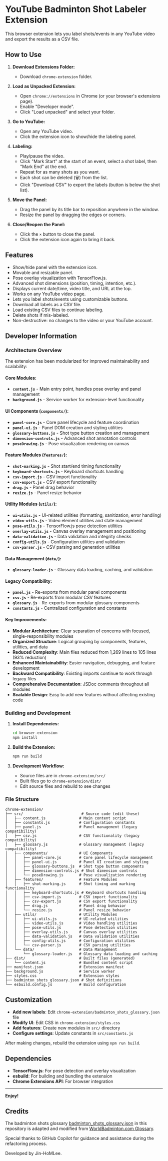 # YouTube Badminton Shot Labeler Extension

This browser extension lets you label shots/events in any YouTube video and export the results as a CSV file.

## How to Use

1. **Download Extensions Folder:**
   - Download `chrome-extension` folder.

2. **Load as Unpacked Extension:**
   - Open `chrome://extensions` in Chrome (or your browser's extensions page).
   - Enable "Developer mode".
   - Click "Load unpacked" and select your folder.

3. **Go to YouTube:**
   - Open any YouTube video.
   - Click the extension icon to show/hide the labeling panel.

4. **Labeling:**
   - Play/pause the video. 
   - Click "Mark Start" at the start of an event, select a shot label, then "Mark End" at the end.
   - Repeat for as many shots as you want.
   - Each shot can be deleted (🗑️) from the list.
   - Click "Download CSV" to export the labels (button is below the shot list).

5. **Move the Panel:**
   - Drag the panel by its title bar to reposition anywhere in the window.
   - Resize the panel by dragging the edges or corners.

6. **Close/Reopen the Panel:**
   - Click the `×` button to close the panel.
   - Click the extension icon again to bring it back.

## Features

- Show/hide panel with the extension icon.
- Movable and resizable panel.
- Pose overlay visualization with TensorFlow.js.
- Advanced shot dimensions (position, timing, intention, etc.).
- Displays current date/time, video title, and URL at the top.
- Works on any YouTube video page.
- Lets you label shots/events using customizable buttons.
- Download all labels as a CSV file.
- Load existing CSV files to continue labeling.
- Delete shots if mis-labeled.
- Non-destructive: no changes to the video or your YouTube account.

## Developer Information

### Architecture Overview

The extension has been modularized for improved maintainability and scalability:

#### Core Modules:

- **`content.js`** - Main entry point, handles pose overlay and panel management
- **`background.js`** - Service worker for extension-level functionality

#### UI Components (`components/`):

- **`panel-core.js`** - Core panel lifecycle and feature coordination
- **`panel-ui.js`** - Panel DOM creation and styling utilities
- **`glossary-buttons.js`** - Shot type button creation and management
- **`dimension-controls.js`** - Advanced shot annotation controls
- **`poseDrawing.js`** - Pose visualization rendering on canvas

#### Feature Modules (`features/`):

- **`shot-marking.js`** - Shot start/end timing functionality
- **`keyboard-shortcuts.js`** - Keyboard shortcuts handling
- **`csv-import.js`** - CSV import functionality
- **`csv-export.js`** - CSV export functionality
- **`drag.js`** - Panel drag behavior
- **`resize.js`** - Panel resize behavior

#### Utility Modules (`utils/`):

- **`ui-utils.js`** - UI-related utilities (formatting, sanitization, error handling)
- **`video-utils.js`** - Video element utilities and state management
- **`pose-utils.js`** - TensorFlow.js pose detection utilities
- **`overlay-utils.js`** - Canvas overlay management and positioning
- **`data-validation.js`** - Data validation and integrity checks
- **`config-utils.js`** - Configuration utilities and validation
- **`csv-parser.js`** - CSV parsing and generation utilities

#### Data Management (`data/`):

- **`glossary-loader.js`** - Glossary data loading, caching, and validation

#### Legacy Compatibility:

- **`panel.js`** - Re-exports from modular panel components
- **`csv.js`** - Re-exports from modular CSV features
- **`glossary.js`** - Re-exports from modular glossary components
- **`constants.js`** - Centralized configuration and constants

#### Key Improvements:

- **Modular Architecture**: Clear separation of concerns with focused, single-responsibility modules
- **Organized Structure**: Logical grouping by components, features, utilities, and data
- **Reduced Complexity**: Main files reduced from 1,269 lines to 105 lines (93% reduction)
- **Enhanced Maintainability**: Easier navigation, debugging, and feature development
- **Backward Compatibility**: Existing imports continue to work through legacy files
- **Comprehensive Documentation**: JSDoc comments throughout all modules
- **Scalable Design**: Easy to add new features without affecting existing code

### Building and Development

1. **Install Dependencies:**
   ```bash
   cd browser-extension
   npm install
   ```

2. **Build the Extension:**
   ```bash
   npm run build
   ```

3. **Development Workflow:**
   - Source files are in `chrome-extension/src/`
   - Built files go to `chrome-extension/dist/`
   - Edit source files and rebuild to see changes

### File Structure

```
chrome-extension/
├── src/                          # Source code (edit these)
│   ├── content.js               # Main content script
│   ├── constants.js             # Configuration constants
│   ├── panel.js                 # Panel management (legacy compatibility)
│   ├── csv.js                   # CSV functionality (legacy compatibility)
│   ├── glossary.js              # Glossary management (legacy compatibility)
│   ├── components/              # UI Components
│   │   ├── panel-core.js        # Core panel lifecycle management
│   │   ├── panel-ui.js          # Panel UI creation and styling
│   │   ├── glossary-buttons.js  # Shot type button components
│   │   ├── dimension-controls.js # Shot dimension controls
│   │   └── poseDrawing.js       # Pose visualization rendering
│   ├── features/                # Feature Modules
│   │   ├── shot-marking.js      # Shot timing and marking functionality
│   │   ├── keyboard-shortcuts.js # Keyboard shortcuts handling
│   │   ├── csv-import.js        # CSV import functionality
│   │   ├── csv-export.js        # CSV export functionality
│   │   ├── drag.js              # Panel drag behavior
│   │   └── resize.js            # Panel resize behavior
│   ├── utils/                   # Utility Modules
│   │   ├── ui-utils.js          # UI-related utilities
│   │   ├── video-utils.js       # Video handling utilities
│   │   ├── pose-utils.js        # Pose detection utilities
│   │   ├── overlay-utils.js     # Canvas overlay utilities
│   │   ├── data-validation.js   # Data validation utilities
│   │   ├── config-utils.js      # Configuration utilities
│   │   └── csv-parser.js        # CSV parsing utilities
│   └── data/                    # Data Management
│       └── glossary-loader.js   # Glossary data loading and caching
├── dist/                        # Built files (generated)
│   └── content.js               # Bundled content script
├── manifest.json                # Extension manifest
├── background.js                # Service worker
├── styles.css                   # Extension styles
├── badminton_shots_glossary.json # Shot definitions
└── esbuild.config.js            # Build configuration
```

## Customization

- **Add new labels**: Edit `chrome-extension/badminton_shots_glossary.json` file
- **Modify UI**: Edit CSS in `chrome-extension/styles.css`
- **Add features**: Create new modules in `src/` directory
- **Configure settings**: Update constants in `src/constants.js`

After making changes, rebuild the extension using `npm run build`.

## Dependencies

- **TensorFlow.js**: For pose detection and overlay visualization
- **esbuild**: For building and bundling the extension
- **Chrome Extensions API**: For browser integration

---

**Enjoy!**

## Credits

The badminton shots glossary [badminton_shots_glossary.json](chrome-extension/badminton_shots_glossary.json) in this repository is adapted and modified from [WorldBadminton.com Glossary](https://www.worldbadminton.com/glossary.htm). 

Special thanks to GitHub Copilot for guidance and assistance during the refactoring process.

Developed by Jin-HoMLee. 